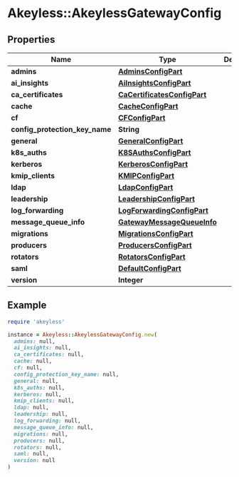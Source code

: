 # Akeyless::AkeylessGatewayConfig

## Properties

| Name | Type | Description | Notes |
| ---- | ---- | ----------- | ----- |
| **admins** | [**AdminsConfigPart**](AdminsConfigPart.md) |  | [optional] |
| **ai_insights** | [**AiInsightsConfigPart**](AiInsightsConfigPart.md) |  | [optional] |
| **ca_certificates** | [**CaCertificatesConfigPart**](CaCertificatesConfigPart.md) |  | [optional] |
| **cache** | [**CacheConfigPart**](CacheConfigPart.md) |  | [optional] |
| **cf** | [**CFConfigPart**](CFConfigPart.md) |  | [optional] |
| **config_protection_key_name** | **String** |  | [optional] |
| **general** | [**GeneralConfigPart**](GeneralConfigPart.md) |  | [optional] |
| **k8s_auths** | [**K8SAuthsConfigPart**](K8SAuthsConfigPart.md) |  | [optional] |
| **kerberos** | [**KerberosConfigPart**](KerberosConfigPart.md) |  | [optional] |
| **kmip_clients** | [**KMIPConfigPart**](KMIPConfigPart.md) |  | [optional] |
| **ldap** | [**LdapConfigPart**](LdapConfigPart.md) |  | [optional] |
| **leadership** | [**LeadershipConfigPart**](LeadershipConfigPart.md) |  | [optional] |
| **log_forwarding** | [**LogForwardingConfigPart**](LogForwardingConfigPart.md) |  | [optional] |
| **message_queue_info** | [**GatewayMessageQueueInfo**](GatewayMessageQueueInfo.md) |  | [optional] |
| **migrations** | [**MigrationsConfigPart**](MigrationsConfigPart.md) |  | [optional] |
| **producers** | [**ProducersConfigPart**](ProducersConfigPart.md) |  | [optional] |
| **rotators** | [**RotatorsConfigPart**](RotatorsConfigPart.md) |  | [optional] |
| **saml** | [**DefaultConfigPart**](DefaultConfigPart.md) |  | [optional] |
| **version** | **Integer** |  | [optional] |

## Example

```ruby
require 'akeyless'

instance = Akeyless::AkeylessGatewayConfig.new(
  admins: null,
  ai_insights: null,
  ca_certificates: null,
  cache: null,
  cf: null,
  config_protection_key_name: null,
  general: null,
  k8s_auths: null,
  kerberos: null,
  kmip_clients: null,
  ldap: null,
  leadership: null,
  log_forwarding: null,
  message_queue_info: null,
  migrations: null,
  producers: null,
  rotators: null,
  saml: null,
  version: null
)
```

